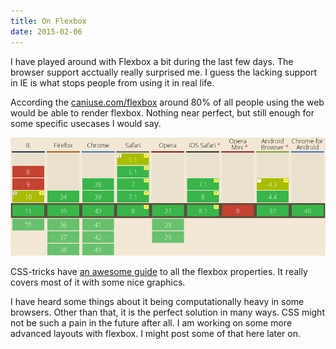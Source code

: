 ```yaml
---
title: On Flexbox
date: 2015-02-06
---
```

I have played around with Flexbox a bit during the last few days. The browser support acctually really surprised me. I guess the lacking support in IE is what stops people from using it in real life.

According the [caniuse.com/flexbox](http://caniuse.com/#feat=flexbox) around 80% of all people using the web would be able to render flexbox. Nothing near perfect, but still enough for some specific usecases I would say.

![caniuse.com/flexbox](caniuse-flexbox.png)

CSS-tricks have [an awesome guide](http://css-tricks.com/snippets/css/a-guide-to-flexbox/) to all the flexbox properties. It really covers most of it with some nice graphics.

I have heard some things about it being computationally heavy in some browsers. Other than that, it is the perfect solution in many ways. CSS might not be such a pain in the future after all. I am working on some more advanced layouts with flexbox. I might post some of that here later on.
